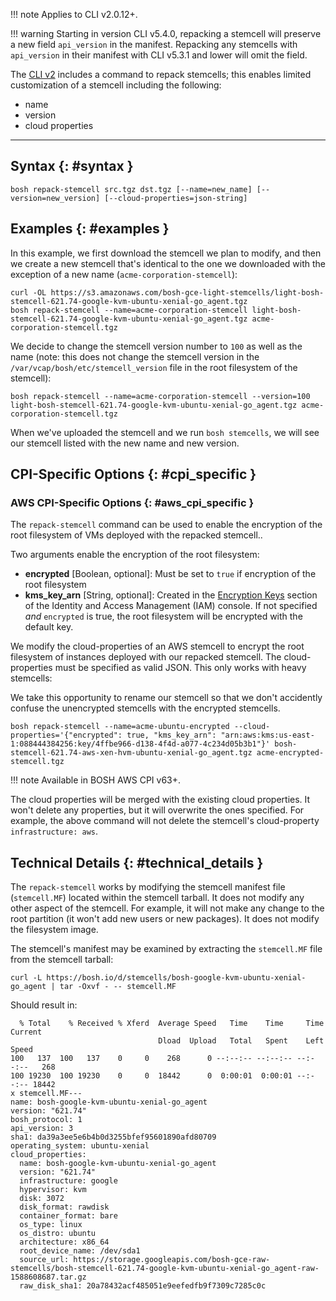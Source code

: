 !!! note
    Applies to CLI v2.0.12+.

!!! warning
    Starting in version CLI v5.4.0, repacking a stemcell will preserve a new field `api_version` in the manifest. Repacking any stemcells with `api_version` in their manifest with CLI v5.3.1 and lower will omit the field.

The [CLI v2](cli-v2.md) includes a command to repack stemcells; this enables limited customization of a stemcell including the following:

- name
- version
- cloud properties

---
## Syntax {: #syntax }

```shell
bosh repack-stemcell src.tgz dst.tgz [--name=new_name] [--version=new_version] [--cloud-properties=json-string]
```

## Examples {: #examples }

In this example, we first download the stemcell we plan to modify, and then we create a new stemcell that's identical to the one we downloaded with the exception of a new name (`acme-corporation-stemcell`):

```shell
curl -OL https://s3.amazonaws.com/bosh-gce-light-stemcells/light-bosh-stemcell-621.74-google-kvm-ubuntu-xenial-go_agent.tgz
bosh repack-stemcell --name=acme-corporation-stemcell light-bosh-stemcell-621.74-google-kvm-ubuntu-xenial-go_agent.tgz acme-corporation-stemcell.tgz
```

We decide to change the stemcell version number to `100` as well as the name (note: this does not change the stemcell version in the `/var/vcap/bosh/etc/stemcell_version` file in the root filesystem of the stemcell):

```shell
bosh repack-stemcell --name=acme-corporation-stemcell --version=100 light-bosh-stemcell-621.74-google-kvm-ubuntu-xenial-go_agent.tgz acme-corporation-stemcell.tgz
```

When we've uploaded the stemcell and we run `bosh stemcells`, we will see our stemcell listed with the new name and new version.

## CPI-Specific Options {: #cpi_specific }

### AWS CPI-Specific Options {: #aws_cpi_specific }

The `repack-stemcell` command can be used to enable the encryption of the root filesystem of VMs deployed with the repacked stemcell..

Two arguments enable the encryption of the root filesystem:

* **encrypted** [Boolean, optional]: Must be set to `true` if encryption of the root filesystem
* **kms\_key\_arn** [String, optional]: Created in the [Encryption Keys](https://console.aws.amazon.com/iam/home#encryptionKeys) section of the Identity and Access Management (IAM) console. If not specified _and_ `encrypted` is true, the root filesystem will be encrypted with the default key.

We modify the cloud-properties of an AWS stemcell to encrypt the root filesystem of instances deployed with our repacked stemcell. The cloud-properties must be specified as valid JSON. This only works with heavy stemcells:

We take this opportunity to rename our stemcell so that we don't accidently confuse the unencrypted stemcells with the encrypted stemcells.

```shell
bosh repack-stemcell --name=acme-ubuntu-encrypted --cloud-properties='{"encrypted": true, "kms_key_arn": "arn:aws:kms:us-east-1:088444384256:key/4ffbe966-d138-4f4d-a077-4c234d05b3b1"}' bosh-stemcell-621.74-aws-xen-hvm-ubuntu-xenial-go_agent.tgz acme-encrypted-stemcell.tgz
```

!!! note
    Available in BOSH AWS CPI v63+.

The cloud properties will be merged with the existing cloud properties. It won't delete any properties, but it will overwrite the ones specified. For example, the above command will not delete the stemcell's cloud-property `infrastructure: aws`.

## Technical Details {: #technical_details }

The `repack-stemcell` works by modifying the stemcell manifest file (`stemcell.MF`) located within the stemcell tarball. It does not modify any other aspect of the stemcell. For example, it will not make any change to the root partition (it won't add new users or new packages). It does not modify the filesystem image.

The stemcell's manifest may be examined by extracting the `stemcell.MF` file from the stemcell tarball:

```shell
curl -L https://bosh.io/d/stemcells/bosh-google-kvm-ubuntu-xenial-go_agent | tar -Oxvf - -- stemcell.MF
```

Should  result in:

```text
  % Total    % Received % Xferd  Average Speed   Time    Time     Time  Current
                                 Dload  Upload   Total   Spent    Left  Speed
100   137  100   137    0     0    268      0 --:--:-- --:--:-- --:--:--   268
100 19230  100 19230    0     0  18442      0  0:00:01  0:00:01 --:--:-- 18442
x stemcell.MF---
name: bosh-google-kvm-ubuntu-xenial-go_agent
version: "621.74"
bosh_protocol: 1
api_version: 3
sha1: da39a3ee5e6b4b0d3255bfef95601890afd80709
operating_system: ubuntu-xenial
cloud_properties:
  name: bosh-google-kvm-ubuntu-xenial-go_agent
  version: "621.74"
  infrastructure: google
  hypervisor: kvm
  disk: 3072
  disk_format: rawdisk
  container_format: bare
  os_type: linux
  os_distro: ubuntu
  architecture: x86_64
  root_device_name: /dev/sda1
  source_url: https://storage.googleapis.com/bosh-gce-raw-stemcells/bosh-stemcell-621.74-google-kvm-ubuntu-xenial-go_agent-raw-1588608687.tar.gz
  raw_disk_sha1: 20a78432acf485051e9eefedfb9f7309c7285c0c
```
